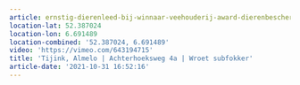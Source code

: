 ```yaml
---
article: ernstig-dierenleed-bij-winnaar-veehouderij-award-dierenbescherming
location-lat: 52.387024
location-lon: 6.691489
location-combined: '52.387024, 6.691489'
video: 'https://vimeo.com/643194715'
title: 'Tijink, Almelo | Achterhoeksweg 4a | Wroet subfokker'
article-date: '2021-10-31 16:52:16'
---
```


